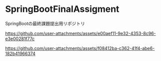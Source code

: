 # SpringBootFinalAssigment
SpringBootの最終課題提出用リポジトリ  


https://github.com/user-attachments/assets/e00aef11-9e32-4353-8c96-e3e00281f77c



https://github.com/user-attachments/assets/f08412ba-c362-41f4-abe6-182b41966374

